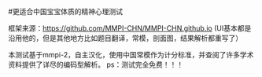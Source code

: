 #更适合中国宝宝体质的精神心理测试

框架来源：https://github.com/MMPI-CHN/MMPI-CHN.github.io (UI基本都是沿用他的，但是其他地方比如题目翻译，常模，剖面图，结果解析都重写了）

本测试基于mmpi-2，自主汉化，使用中国常模作为计分标准，并查阅了许多学术资料提供了详尽的编码型解析。  ps：测试完全免费！！！
